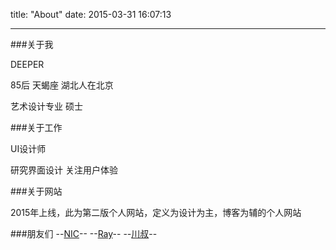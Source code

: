 title: "About"
date: 2015-03-31 16:07:13

---

###关于我

DEEPER

85后  天蝎座  湖北人在北京

艺术设计专业   硕士


###关于工作

UI设计师

研究界面设计 关注用户体验


###关于网站

2015年上线，此为第二版个人网站，定义为设计为主，博客为辅的个人网站

###朋友们
--[NIC](http://niceui.cn/)--         --[Ray](http://rayps.com/)--         --[川叔](http://chenweichuan.com/)--

